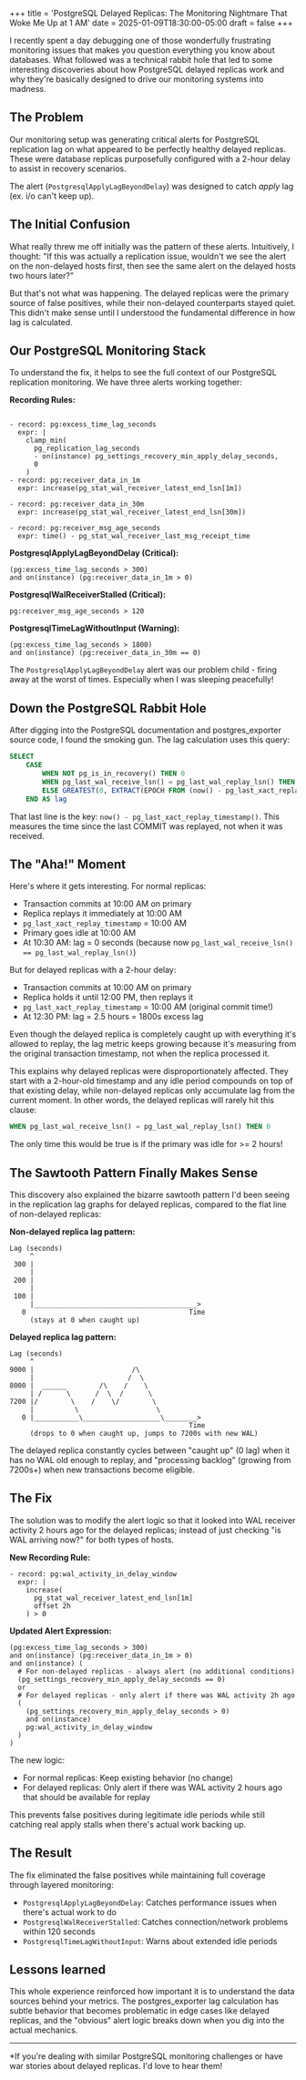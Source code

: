 +++ title = 'PostgreSQL Delayed Replicas: The Monitoring Nightmare That Woke Me Up at 1 AM' date = 2025-01-09T18:30:00-05:00 draft = false +++

I recently spent a day debugging one of those wonderfully frustrating monitoring issues that makes you question everything you know about databases. What followed was a technical rabbit hole that led to some interesting discoveries about how PostgreSQL delayed replicas work and why they're basically designed to drive our monitoring systems into madness.

## The Problem

Our monitoring setup was generating critical alerts for PostgreSQL replication lag on what appeared to be perfectly healthy delayed replicas. These were database replicas purposefully configured with a 2-hour delay to assist in recovery scenarios.

The alert (`PostgresqlApplyLagBeyondDelay`) was designed to catch *apply* lag (ex. i/o can't keep up). 

## The Initial Confusion

What really threw me off initially was the pattern of these alerts. Intuitively, I thought: "If this was actually a replication issue, wouldn't we see the alert on the non-delayed hosts first, then see the same alert on the delayed hosts two hours later?" 

But that's not what was happening. The delayed replicas were the primary source of false positives, while their non-delayed counterparts stayed quiet. This didn't make sense until I understood the fundamental difference in how lag is calculated.

## Our PostgreSQL Monitoring Stack

To understand the fix, it helps to see the full context of our PostgreSQL replication monitoring. We have three alerts working together:

**Recording Rules:**
```promql

- record: pg:excess_time_lag_seconds
  expr: |
    clamp_min(
      pg_replication_lag_seconds
      - on(instance) pg_settings_recovery_min_apply_delay_seconds,
      0
    )
- record: pg:receiver_data_in_1m
  expr: increase(pg_stat_wal_receiver_latest_end_lsn[1m])

- record: pg:receiver_data_in_30m
  expr: increase(pg_stat_wal_receiver_latest_end_lsn[30m])

- record: pg:receiver_msg_age_seconds
  expr: time() - pg_stat_wal_receiver_last_msg_receipt_time
```

**PostgresqlApplyLagBeyondDelay (Critical):**
```promql
(pg:excess_time_lag_seconds > 300)
and on(instance) (pg:receiver_data_in_1m > 0)
```

**PostgresqlWalReceiverStalled (Critical):**
```promql
pg:receiver_msg_age_seconds > 120
```

**PostgresqlTimeLagWithoutInput (Warning):**
```promql
(pg:excess_time_lag_seconds > 1800)
and on(instance) (pg:receiver_data_in_30m == 0)
```

The `PostgresqlApplyLagBeyondDelay` alert was our problem child - firing away at the worst of times. Especially when I was sleeping peacefully!

## Down the PostgreSQL Rabbit Hole

After digging into the PostgreSQL documentation and postgres_exporter source code, I found the smoking gun. The lag calculation uses this query:

```sql
SELECT
    CASE
        WHEN NOT pg_is_in_recovery() THEN 0
        WHEN pg_last_wal_receive_lsn() = pg_last_wal_replay_lsn() THEN 0
        ELSE GREATEST(0, EXTRACT(EPOCH FROM (now() - pg_last_xact_replay_timestamp())))
    END AS lag
```

That last line is the key: `now() - pg_last_xact_replay_timestamp()`. This measures the time since the last COMMIT was replayed, not when it was received.

## The "Aha!" Moment

Here's where it gets interesting. For normal replicas:
- Transaction commits at 10:00 AM on primary
- Replica replays it immediately at 10:00 AM
- `pg_last_xact_replay_timestamp` = 10:00 AM
- Primary goes idle at 10:00 AM
- At 10:30 AM: lag = 0 seconds (because now `pg_last_wal_receive_lsn() == pg_last_wal_replay_lsn()`)

But for delayed replicas with a 2-hour delay:
- Transaction commits at 10:00 AM on primary
- Replica holds it until 12:00 PM, then replays it
- `pg_last_xact_replay_timestamp` = 10:00 AM (original commit time!)
- At 12:30 PM: lag = 2.5 hours = 1800s excess lag

Even though the delayed replica is completely caught up with everything it's allowed to replay, the lag metric keeps growing because it's measuring from the original transaction timestamp, not when the replica processed it.

This explains why delayed replicas were disproportionately affected. They start with a 2-hour-old timestamp and any idle period compounds on top of that existing delay, while non-delayed replicas only accumulate lag from the current moment. In other words, the delayed replicas will rarely hit this clause:
```sql
WHEN pg_last_wal_receive_lsn() = pg_last_wal_replay_lsn() THEN 0
```

The only time this would be true is if the primary was idle for >= 2 hours!

## The Sawtooth Pattern Finally Makes Sense

This discovery also explained the bizarre sawtooth pattern I'd been seeing in the replication lag graphs for delayed replicas, compared to the flat line of non-delayed replicas:

**Non-delayed replica lag pattern:**
```
Lag (seconds)
     ^
 300 |                                        
     |                                        
 200 |                                        
     |                                        
 100 |                                        
     |________________________________________>
   0                                        Time
     (stays at 0 when caught up)
```

**Delayed replica lag pattern:**
```
Lag (seconds)
     ^
9000 |                        /\
     |                       /  \
8000 |  ______        /\    /    \
     | /      \      /  \  /      \
7200 |/        \    /    \/        \
     |          \                   \
   0 |___________\___________________\________>
                                            Time
     (drops to 0 when caught up, jumps to 7200s with new WAL)
```

The delayed replica constantly cycles between "caught up" (0 lag) when it has no WAL old enough to replay, and "processing backlog" (growing from 7200s+) when new transactions become eligible.

## The Fix

The solution was to modify the alert logic so that it looked into WAL receiver activity 2 hours ago for the delayed replicas; instead of just checking "is WAL arriving now?" for both types of hosts.

**New Recording Rule:**
```promql
- record: pg:wal_activity_in_delay_window
  expr: |
    increase(
      pg_stat_wal_receiver_latest_end_lsn[1m] 
      offset 2h
    ) > 0
```

**Updated Alert Expression:**
```promql
(pg:excess_time_lag_seconds > 300)
and on(instance) (pg:receiver_data_in_1m > 0)
and on(instance) (
  # For non-delayed replicas - always alert (no additional conditions)
  (pg_settings_recovery_min_apply_delay_seconds == 0)
  or
  # For delayed replicas - only alert if there was WAL activity 2h ago
  (
    (pg_settings_recovery_min_apply_delay_seconds > 0)
    and on(instance)
    pg:wal_activity_in_delay_window
  )
)
```

The new logic:
- For normal replicas: Keep existing behavior (no change)
- For delayed replicas: Only alert if there was WAL activity 2 hours ago that should be available for replay

This prevents false positives during legitimate idle periods while still catching real apply stalls when there's actual work backing up.

## The Result

The fix eliminated the false positives while maintaining full coverage through layered monitoring:
- `PostgresqlApplyLagBeyondDelay`: Catches performance issues when there's actual work to do
- `PostgresqlWalReceiverStalled`: Catches connection/network problems within 120 seconds
- `PostgresqlTimeLagWithoutInput`: Warns about extended idle periods

## Lessons learned

This whole experience reinforced how important it is to understand the data sources behind your metrics. The postgres_exporter lag calculation has subtle behavior that becomes problematic in edge cases like delayed replicas, and the "obvious" alert logic breaks down when you dig into the actual mechanics.

---

*If you're dealing with similar PostgreSQL monitoring challenges or have war stories about delayed replicas. I'd love to hear them!
